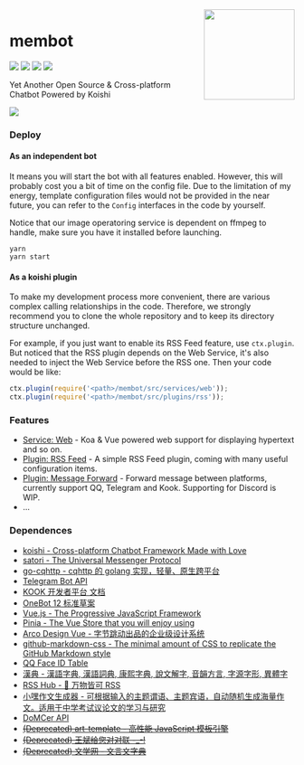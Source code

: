 <img align="right" width="160" src="http://q.qlogo.cn/headimg_dl?dst_uin=1470738407&spec=640">

<h1>
membot
</h1>

![](https://img.shields.io/badge/build-passing-brightgreen.svg)
![](https://img.shields.io/github/issues/memset0/membot?color=blue)
![](https://img.shields.io/github/languages/code-size/memset0/membot?color=blueviolet)
![](https://img.shields.io/badge/license-AGPL_V3.0-lightgrey.svg)

Yet Another Open Source & Cross-platform Chatbot Powered by Koishi

![](https://count.getloli.com/get/@membot?theme=rule34)

### Deploy

#### As an independent bot

It means you will start the bot with all features enabled. However, this will probably cost you a bit of time on the config file. Due to the limitation of my energy, template configuration files would not be provided in the near future, you can refer to the `Config` interfaces in the code by yourself.

Notice that our image operatoring service is dependent on ffmpeg to handle, make sure you have it installed before launching.

```shell
yarn
yarn start
```

#### As a koishi plugin

To make my development process more convenient, there are various complex calling relationships in the code. Therefore, we strongly recommend you to clone the whole repository and to keep its directory structure unchanged.

For example, if you just want to enable its RSS Feed feature, use `ctx.plugin`. But noticed that the RSS plugin depends on the Web Service, it's also needed to inject the Web Service before the RSS one. Then your code would be like:

```typescript
ctx.plugin(require('<path>/membot/src/services/web'));
ctx.plugin(require('<path>/membot/src/plugins/rss'));
```

### Features

* [Service: Web](./src/services/web) - Koa & Vue powered web support for displaying hypertext and so on.
* [Plugin: RSS Feed](./src/plugins/rss) - A simple RSS Feed plugin, coming with many useful configuration items.
* [Plugin: Message Forward](./src/plugins/forward) - Forward message between platforms, currently support QQ, Telegram and Kook. Supporting for Discord is WIP.
* ...

### Dependences

* [koishi - Cross-platform Chatbot Framework Made with Love](https://github.com/koishijs/koishi)
* [satori - The Universal Messenger Protocol](https://github.com/satorijs/satori)
* [go-cqhttp - cqhttp 的 golang 实现，轻量、原生跨平台](https://github.com/Mrs4s/go-cqhttp)
* [Telegram Bot API](https://core.telegram.org/bots/api)
* [KOOK 开发者平台 文档](https://developer.kookapp.cn/doc/intro)
* [OneBot 12 标准草案](https://12.onebot.dev/)
* [Vue.js - The Progressive JavaScript Framework](https://vuejs.org/)
* [Pinia - The Vue Store that you will enjoy using](https://pinia.vuejs.org/)
* [Arco Design Vue - 字节跳动出品的企业级设计系统](https://arco.design/vue)
* [github-markdown-css - The minimal amount of CSS to replicate the GitHub Markdown style](https://github.com/sindresorhus/github-markdown-css)
* [QQ Face ID Table](https://qq-face.vercel.app/)
* [漢典 - 漢語字典, 漢語詞典, 康熙字典, 說文解字, 音韻方言, 字源字形, 異體字](https://www.zdic.net)
* [RSS Hub - 🍰 万物皆可 RSS](https://docs.rsshub.app/)
* [小嘿作文生成器 - 可根据输入的主题谓语、主题宾语，自动随机生成海量作文。适用于中学考试议论文的学习与研究](https://zuowen.jackjyq.com/)
* [DoMCer API](http://api.domcer.com/)
* [~~(Deprecated) art-template - 高性能 JavaScript 模板引擎~~](https://aui.github.io/art-template/)
* [~~(Deprecated) 王斌给您对对联 -_-!~~](https://ai.binwang.me/couplet/)
* [~~(Deprecated) 文学网 - 文言文字典~~](https://wyw.hwxnet.com/)
